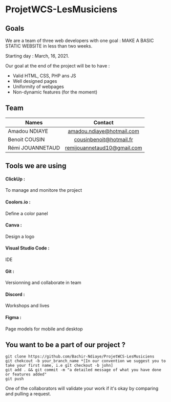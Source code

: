 # ProjetWCS-LesMusiciens

## Goals
We are a team of three web developers with one goal : MAKE A BASIC STATIC WEBSITE in less than two weeks.

Starting day : March, 16, 2021.

Our goal at the end of the project will be to have :

- Valid HTML, CSS, PHP ans JS 
- Well designed pages
- Uniformity of webpages
- Non-dynamic features (for the moment)


## Team

| Names  | Contact |
| ------------- |:-------------:|
| Amadou NDIAYE      | amadou.ndiaye@hotmail.com     |
| Benoit COUSIN     | cousinbenoit@hotmail.fr     |
| Rémi JOUANNETAUD      |   remijouannetaud10@gmail.com   |

## Tools we are using

#### ClickUp : 
To manage and monitore the project
#### Coolors.io :
Define a color panel

#### Canva : 
Design a logo

#### Visual Studio Code : 
IDE

#### Git : 
Versionning and collaborate in team

#### Discord : 
Workshops and lives

#### Figma : 
Page models for mobile and desktop

## You want to be a part of our project ?

```
git clone https://github.com/Bachir-Ndiaye/ProjetWCS-LesMusiciens
git chekcout -b your_branch_name *[In our convention we suggest you to take your first name, i.e git checkout -b john]
git add . && git commit -m "a detailed message of what you have done or features added"
git push

```
One of the collaborators will validate your work if it's okay by comparing and pulling a request.
